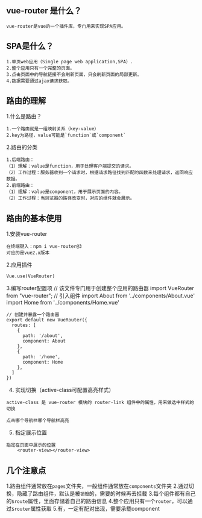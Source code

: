 ## vue-router 是什么？
```
vue-router是vue的一个插件库，专门用来实现SPA应用。
```

## SPA是什么？
```
1.单页web应用（Single page web application,SPA）.
2.整个应用只有一个完整的页面。
3.点击页面中的导航链接不会刷新页面，只会刷新页面的局部更新。
4.数据需要通过ajax请求获取。
```

## 路由的理解
1.什么是路由？
```
1.一个路由就是一组映射关系（key-value）
2.key为路径，value可能是`function`或`component`
```
2.路由的分类
```
1.后端路由：
（1）理解：value是function，用于处理客户端提交的请求。
（2）工作过程：服务器收到一个请求时，根据请求路径找到匹配的函数来处理请求，返回响应数据。
2.前端路由：
（1）理解：value是component，用于展示页面的内容。
（2）工作过程：当浏览器的路径改变时，对应的组件就会展示。
```

## 路由的基本使用
1.安装vue-router
```
在终端键入：npm i vue-router@3
对应的是vue2.x版本
```

2.应用插件
```
Vue.use(VueRouter)
```

3.编写router配置项
	// 该文件专门用于创建整个应用的路由器
	import VueRouter from "vue-router";
	// 引入组件
	import About from '../components/About.vue'
	import Home from '../components/Home.vue'
	
	// 创建并暴露一个路由器
	export default new VueRouter({
	  routes: [
	    {
	      path: '/about',
	      component: About
	    },
	    {
	      path: '/home',
	      component: Home
	    },
	  ]
	})

4. 实现切换（active-class可配置高亮样式）
```
active-class 是 vue-router 模块的 router-link 组件中的属性，用来做选中样式的切换

点击哪个导航栏哪个导航栏高亮
```

5. 指定展示位置
```
指定在页面中展示的位置
	<router-view></router-view>
```

## 几个注意点
1.路由组件通常放在`pages`文件夹，一般组件通常放在`components`文件夹
2.通过切换，隐藏了路由组件，默认是被`销毁`的，需要的时候再去挂载
3.每个组件都有自己的`$route`属性，里面存储着自己的路由信息
4.整个应用只有一个`router`，可以通过`$router`属性获取
5.有<router-link>，一定有<router-view>配对出现，需要承载component